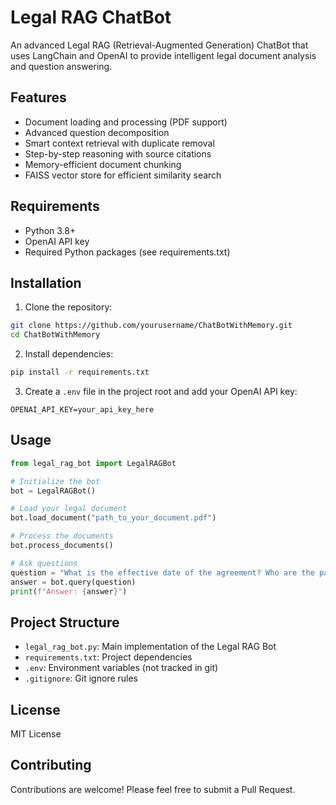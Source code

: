 # Legal RAG ChatBot

An advanced Legal RAG (Retrieval-Augmented Generation) ChatBot that uses LangChain and OpenAI to provide intelligent legal document analysis and question answering.

## Features

- Document loading and processing (PDF support)
- Advanced question decomposition
- Smart context retrieval with duplicate removal
- Step-by-step reasoning with source citations
- Memory-efficient document chunking
- FAISS vector store for efficient similarity search

## Requirements

- Python 3.8+
- OpenAI API key
- Required Python packages (see requirements.txt)

## Installation

1. Clone the repository:
```bash
git clone https://github.com/yourusername/ChatBotWithMemory.git
cd ChatBotWithMemory
```

2. Install dependencies:
```bash
pip install -r requirements.txt
```

3. Create a `.env` file in the project root and add your OpenAI API key:
```
OPENAI_API_KEY=your_api_key_here
```

## Usage

```python
from legal_rag_bot import LegalRAGBot

# Initialize the bot
bot = LegalRAGBot()

# Load your legal document
bot.load_document("path_to_your_document.pdf")

# Process the documents
bot.process_documents()

# Ask questions
question = "What is the effective date of the agreement? Who are the parties to the agreement?"
answer = bot.query(question)
print(f"Answer: {answer}")
```

## Project Structure

- `legal_rag_bot.py`: Main implementation of the Legal RAG Bot
- `requirements.txt`: Project dependencies
- `.env`: Environment variables (not tracked in git)
- `.gitignore`: Git ignore rules

## License

MIT License

## Contributing

Contributions are welcome! Please feel free to submit a Pull Request. 